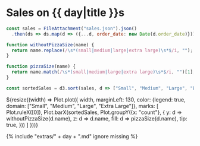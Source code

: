 # Sales on {{ day|title }}s

```js
const sales = FileAttachment("sales.json").json()
  .then(ds => ds.map(d => ({...d, order_date: new Date(d.order_date)})));
```

```js
function withoutPizzaSize(name) {
  return name.replace(/\s*(small|medium|large|extra large)\s*$/i, "");
}

function pizzaSize(name) {
  return name.match(/\s*(small|medium|large|extra large)\s*$/i, "")[1];
}
```

```js
const sortedSales = d3.sort(sales, d => ["Small", "Medium", "Large", "Extra Large"].indexOf(pizzaSize(d.name)));
```

<div class="grid grid-cols-1">
  <div class="card">
    ${resize((width) => Plot.plot({
      width,
      marginLeft: 130,
      color: {legend: true, domain: ["Small", "Medium", "Large", "Extra Large"]},
      marks: [
        Plot.ruleX([0]),
        Plot.barX(sortedSales, Plot.groupY({x: "count"}, {
          y: d => withoutPizzaSize(d.name),
          z: d => d.name,
          fill: d => pizzaSize(d.name),
          tip: true,
        }))
      ]
    }))}
  </div>
</div>

{% include "extras/" + day + ".md" ignore missing %}
